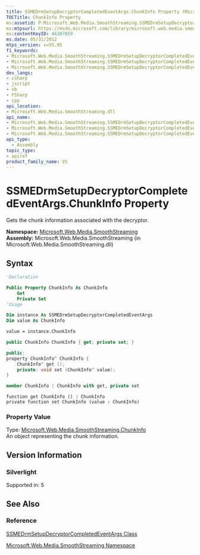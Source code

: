 ```yaml
---
title: SSMEDrmSetupDecryptorCompletedEventArgs.ChunkInfo Property (Microsoft.Web.Media.SmoothStreaming)
TOCTitle: ChunkInfo Property
ms:assetid: P:Microsoft.Web.Media.SmoothStreaming.SSMEDrmSetupDecryptorCompletedEventArgs.ChunkInfo
ms:mtpsurl: https://msdn.microsoft.com/library/microsoft.web.media.smoothstreaming.ssmedrmsetupdecryptorcompletedeventargs.chunkinfo(v=VS.95)
ms:contentKeyID: 46307859
ms.date: 05/31/2012
mtps_version: v=VS.95
f1_keywords:
- Microsoft.Web.Media.SmoothStreaming.SSMEDrmSetupDecryptorCompletedEventArgs.get_ChunkInfo
- Microsoft.Web.Media.SmoothStreaming.SSMEDrmSetupDecryptorCompletedEventArgs.set_ChunkInfo
- Microsoft.Web.Media.SmoothStreaming.SSMEDrmSetupDecryptorCompletedEventArgs.ChunkInfo
dev_langs:
- csharp
- jscript
- vb
- FSharp
- cpp
api_location:
- Microsoft.Web.Media.SmoothStreaming.dll
api_name:
- Microsoft.Web.Media.SmoothStreaming.SSMEDrmSetupDecryptorCompletedEventArgs.ChunkInfo
- Microsoft.Web.Media.SmoothStreaming.SSMEDrmSetupDecryptorCompletedEventArgs.get_ChunkInfo
- Microsoft.Web.Media.SmoothStreaming.SSMEDrmSetupDecryptorCompletedEventArgs.set_ChunkInfo
api_type:
  - Assembly
topic_type:
- apiref
product_family_name: VS
---
```


# SSMEDrmSetupDecryptorCompletedEventArgs.ChunkInfo Property

Gets the chunk information associated with the decryptor.

**Namespace:**  [Microsoft.Web.Media.SmoothStreaming](microsoft-web-media-smoothstreaming-namespace_1.md)  
**Assembly:**  Microsoft.Web.Media.SmoothStreaming (in Microsoft.Web.Media.SmoothStreaming.dll)

## Syntax

```vb
'Declaration

Public Property ChunkInfo As ChunkInfo
    Get
    Private Set
'Usage

Dim instance As SSMEDrmSetupDecryptorCompletedEventArgs
Dim value As ChunkInfo

value = instance.ChunkInfo
```

```csharp
public ChunkInfo ChunkInfo { get; private set; }
```

```cpp
public:
property ChunkInfo^ ChunkInfo {
    ChunkInfo^ get ();
    private: void set (ChunkInfo^ value);
}
```

``` fsharp
member ChunkInfo : ChunkInfo with get, private set
```

```jscript
function get ChunkInfo () : ChunkInfo
private function set ChunkInfo (value : ChunkInfo)
```

### Property Value

Type: [Microsoft.Web.Media.SmoothStreaming.ChunkInfo](chunkinfo-class-microsoft-web-media-smoothstreaming_1.md)  
An object representing the chunk information.

## Version Information

### Silverlight

Supported in: 5  

## See Also

### Reference

[SSMEDrmSetupDecryptorCompletedEventArgs Class](ssmedrmsetupdecryptorcompletedeventargs-class-microsoft-web-media-smoothstreaming.md)

[Microsoft.Web.Media.SmoothStreaming Namespace](microsoft-web-media-smoothstreaming-namespace_1.md)
